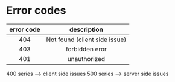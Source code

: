 # Error codes

|error code|description|
|:---:|:---:|
404 | Not found (client side issue)
403 | forbidden eror
401 | unauthorized

400 series --> client side issues
500 series --> server side issues
